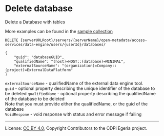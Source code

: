 <!-- SPDX-License-Identifier: CC-BY-4.0 -->
<!-- Copyright Contributors to the ODPi Egeria project. -->

# Delete database

Delete a Database with tables

More examples can be found in the
[sample collection](../../../docs/samples/collections/DataEngine-technical-assets.postman_collection.json)

```
DELETE {serverURLRoot}/servers/{serverName}/open-metadata/access-services/data-engine/users/{userId}/databases/

{
    "guid": "databaseGUID",
    "qualifiedName": "(host)=HOST::(database)=MINIMAL",
    "externalSourceName": "(organization)=Company::(project)=ExternalDataPlatform"
}
```
`externalSourceName` - qualifiedName of the external data engine tool.<br>
`guid` - optional property describing the unique identifier of the database to be deleted
`qualifiedName` - optional property describing the qualifiedName of the database to be deleted<br>
Note that you must provide either the qualifiedName, or the guid of the database <br>
`VoidRespone` - void response with status and error message if failing


----
License: [CC BY 4.0](https://creativecommons.org/licenses/by/4.0/),
Copyright Contributors to the ODPi Egeria project.







